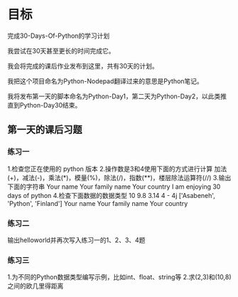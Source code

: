 # 目标
完成30-Days-Of-Python的学习计划

我尝试在30天甚至更长的时间完成它。

我会将完成的课后作业发布到这里，共有30天的计划。

我把这个项目命名为Python-Nodepad翻译过来的意思是Python笔记。

我将发布第一天的脚本命名为Python-Day1，第二天为Python-Day2，以此类推直到Python-Day30结束。

## 第一天的课后习题
### 练习一
1.检查您正在使用的 python 版本
2.操作数是3和4使用下面的方式进行计算
加法(+)，减法(-)，乘法(*)，模量(%)，除法(/)，指数(**)，楼层除法运算符(//)
3.输出下面的字符串
Your name
Your family name
Your country
I am enjoying 30 days of python
4.检查下面数据的数据类型
10
9.8
3.14
4 - 4j
['Asabeneh', 'Python', 'Finland']
Your name
Your family name
Your country
### 练习二
输出helloworld并再次写入练习一的1、2、3、4题
### 练习三
1.为不同的Python数据类型编写示例，比如int、float、string等
2.求(2,3)和(10,8)之间的欧几里得距离